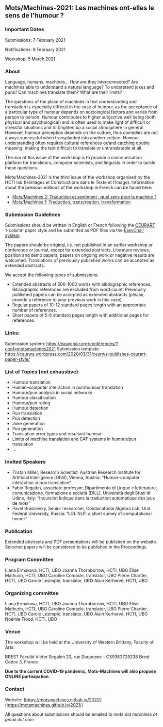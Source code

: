 ## Mots/Machines-2021: Les machines ont-elles le sens de l’humour ?	

### Important Dates

Submissions: 7 February 2021 

Notifications: 9 February 2021

Workshop: 5 March 2021 

### About
Language, humans, machines… How are they interconnected? Are machines able to understand a natural language? To understand jokes and puns? Can machines translate them? What are their limits?

The questions of the place of machines in text understanding and translation is especially difficult in the case of humour, as the acceptance of a particular type of humour depends on sociological factors and varies from person to person. Humour contributes to higher subjective well being (both physical and psychological) and is often used to make light of difficult or stressful situations and to brighten up a social atmosphere in general. However, humour perception depends on the culture, thus comedies are not always successful when transplanted into another culture. Humour understanding often requires cultural references or/and catching double meaning, making the text difficult to translate or untranslatable at all.

The aim of this issue of the workshop is to provide a communication platform for translators, computer scientists, and linguists in order to tackle these questions.

Mots/Machines-2021 is the third issue of the workshop organised by the HCTI lab (Héritages et Constructions dans le Texte et l'Image).
Information about the previous editions of the workshop in French can be found here:
- [Mots/Machines 2: Traduction et sentiment : quel sens pour la machine ?](https://www.univ-brest.fr/www-live1-sl.univ-brest.fr/ViewPage.action?siteNodeId=29229&languageId=4)  
- [Mots/Machines 1: Traduction, transcréation, transformation](https://www.univ-brest.fr/hcti/menu/Actualites/Archives/Mots-Machines) 

### Submission Guidelines
Submissions should be written in English or French following the [CEURART](https://ceurws.wordpress.com/2020/03/31/ceurws-publishes-ceurart-paper-style/) 1-column paper style and be submitted as PDF files via the [EasyChair system]( https://easychair.org/conferences/?conf=motsmachines2021). 

The papers should be original, i.e. not published in an earlier workshop or conference or journal, except for extended abstracts. Literature reviews, position and demo papers, papers on ongoing work or negative results are welcomed. Translations of previously published works can be accepted as extended abstracts.

We accept the following types of submissions:
- Extended abstracts of 500-1000 words with bibliographic references. Bibliographic references are excluded from word count. Previously published papers can be accepted as extended abstracts (please, provide a reference to your previous work in this case).
- Regular papers of 10-12 standard pages length with an appropriate number of references.
- Short papers of 5-6 standard pages length with additional pages for references. 

### Links:
Submission system: https://easychair.org/conferences/?conf=motsmachines2021
Submission template: https://ceurws.wordpress.com/2020/03/31/ceurws-publishes-ceurart-paper-style/ 

### List of Topics (not exhaustive)
- Humour translation
- Human–computer interaction in pun/humour translation
- Humour/pun analysis in social networks
- Humour classification
- Humour/pun rating
- Humour detection
- Pun translation
- Pun detection
- Joke generation
- Pun generation
- Translation error types and resultant humour
- Limits of machine translation and CAT systems in humour/pun translation
- ...

### Invited Speakers
- Tristan Miller, Research Scientist, Austrian Research Institute for Artificial Intelligence (OFAI), Vienna, Austria: "Human–computer interaction in pun translation"
- Fabio Regattin, associate professor, Dipartimento di Lingue e letterature, comunicazione, formazione e società (DILL), Università degli Studi di Udine, Italy: “Incursion ludique dans la traduction automatique des jeux de mots”
- Pavel Braslavsky, Senior researcher, Combinatorial Algebra Lab, Ural Federal University, Russia: “LOL NLP: a short survey of  computational humor”

### Publication
Extended abstracts and PDF presentations will be published on the website. Selected papers will be considered to be published in the Proceedings. 

### Program Committee
Liana Ermakova, HCTI, UBO
Joanna Thornborrow, HCTI, UBO
Élise Mathurin, HCTI, UBO
Caroline Comacle, translator, UBO
Pierre Chartier, HCTI, UBO
Carole Lesimple, translator, UBO
Alain Kerhervé, HCTI, UBO

### Organizing committee
Liana Ermakova, HCTI, UBO
Joanna Thornborrow, HCTI, UBO
Élise Mathurin, HCTI, UBO
Caroline Comacle, translator, UBO
Pierre Chartier, HCTI, UBO
Carole Lesimple, translator, UBO
Alain Kerhervé, HCTI, UBO
Noémie Flood, HCTI, UBO

### Venue
The workshop will be held at the University of Western Brittany, Faculty of Arts:

BREST Faculté Victor Segalen
20, rue Duquesne - CS9383729238
Brest Cedex 3, France

**Due to the current COVID-19 pandemic, Mots-Machines will also propose ONLINE participation.**

### Contact
Website: [https://motsmachines.github.io/2021/](https://motsmachines.github.io/2021/) 

All questions about submissions should be emailed to _mots dot machines at gmail dot com_ 


